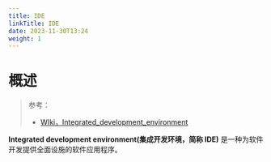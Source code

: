 ```yaml
---
title: IDE
linkTitle: IDE
date: 2023-11-30T13:24
weight: 1
---
```


# 概述

> 参考：
> 
> - [WIki，Integrated_development_environment](https://en.wikipedia.org/wiki/Integrated_development_environment)

**Integrated development environment(集成开发环境，简称 IDE)** 是一种为软件开发提供全面设施的软件应用程序。


